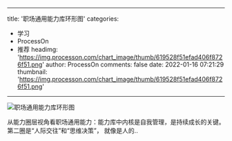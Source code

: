 
---
title: '职场通用能力库环形图'
categories: 
 - 学习
 - ProcessOn
 - 推荐
headimg: 'https://img.processon.com/chart_image/thumb/619528f51efad406f8726f51.png'
author: ProcessOn
comments: false
date: 2022-01-16 07:21:29
thumbnail: 'https://img.processon.com/chart_image/thumb/619528f51efad406f8726f51.png'
---

<div>   
<img class="thumb" alt="职场通用能力库环形图" src="https://img.processon.com/chart_image/thumb/619528f51efad406f8726f51.png" referrerpolicy="no-referrer">
<p>从能力圈层视角看职场通用能力：能力库中内核是自我管理，是持续成长的关键。第二圈是“人际交往”和“思维决策”， 就像是人的..</p>  
</div>
            
